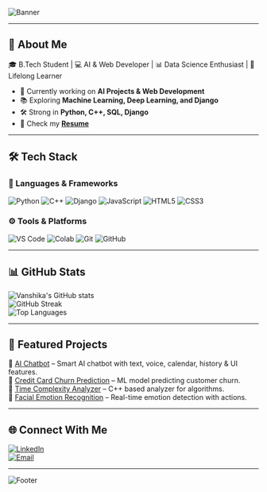 <!-- Profile Banner -->
![Banner](https://capsule-render.vercel.app/api?type=waving&color=0:FF5733,100:900C3F&height=250&section=header&text=Hi%20I'm%20Vanshika%20Agarwal%20👋&fontSize=40&fontColor=fff&animation=fadeIn)

---

## 🚀 About Me
🎓 B.Tech Student | 💻 AI & Web Developer | 📊 Data Science Enthusiast | 🌱 Lifelong Learner  

- 🔭 Currently working on **AI Projects & Web Development**
- 📚 Exploring **Machine Learning, Deep Learning, and Django**
- 🛠️ Strong in **Python, C++, SQL, Django**
- 📄 Check my **[Resume](https://github.com/Vanshikagarwal1901/RESUME)**  

---

## 🛠️ Tech Stack
### 🚀 Languages & Frameworks
![Python](https://img.shields.io/badge/Python-3776AB?style=for-the-badge&logo=python&logoColor=white)
![C++](https://img.shields.io/badge/C++-00599C?style=for-the-badge&logo=cplusplus&logoColor=white)
![Django](https://img.shields.io/badge/Django-092E20?style=for-the-badge&logo=django&logoColor=white)
![JavaScript](https://img.shields.io/badge/JavaScript-F7DF1E?style=for-the-badge&logo=javascript&logoColor=black)
![HTML5](https://img.shields.io/badge/HTML5-E34F26?style=for-the-badge&logo=html5&logoColor=white)
![CSS3](https://img.shields.io/badge/CSS3-1572B6?style=for-the-badge&logo=css3&logoColor=white)

### ⚙️ Tools & Platforms
![VS Code](https://img.shields.io/badge/VSCode-0078d7?style=for-the-badge&logo=visual-studio-code&logoColor=white)
![Colab](https://img.shields.io/badge/Google%20Colab-F9AB00?style=for-the-badge&logo=googlecolab&logoColor=white)
![Git](https://img.shields.io/badge/Git-F05032?style=for-the-badge&logo=git&logoColor=white)
![GitHub](https://img.shields.io/badge/GitHub-181717?style=for-the-badge&logo=github)

---

## 📊 GitHub Stats
![Vanshika's GitHub stats](https://github-readme-stats.vercel.app/api?username=Vanshikagarwal1901&show_icons=true&theme=tokyonight)  
![GitHub Streak](https://streak-stats.demolab.com/?user=Vanshikagarwal1901&theme=tokyonight)  
![Top Languages](https://github-readme-stats.vercel.app/api/top-langs/?username=Vanshikagarwal1901&layout=compact&theme=tokyonight)

---

## 📂 Featured Projects
🔹 [AI Chatbot](https://github.com/Vanshikagarwal1901/ai_chatbot) – Smart AI chatbot with text, voice, calendar, history & UI features.  
🔹 [Credit Card Churn Prediction](https://github.com/Vanshikagarwal1901) – ML model predicting customer churn.  
🔹 [Time Complexity Analyzer](https://github.com/Vanshikagarwal1901) – C++ based analyzer for algorithms.  
🔹 [Facial Emotion Recognition](https://github.com/Vanshikagarwal1901) – Real-time emotion detection with actions.  

---

## 🌐 Connect With Me
[![LinkedIn](https://img.shields.io/badge/LinkedIn-0077B5?style=for-the-badge&logo=linkedin&logoColor=white)](https://www.linkedin.com/in/vanshika-agarwal-5608a1282)  
[![Email](https://img.shields.io/badge/Email-D14836?style=for-the-badge&logo=gmail&logoColor=white)](avanshika190@gmail.com)  

---

![Footer](https://capsule-render.vercel.app/api?type=waving&color=0:900C3F,100:FF5733&height=120&section=footer)
